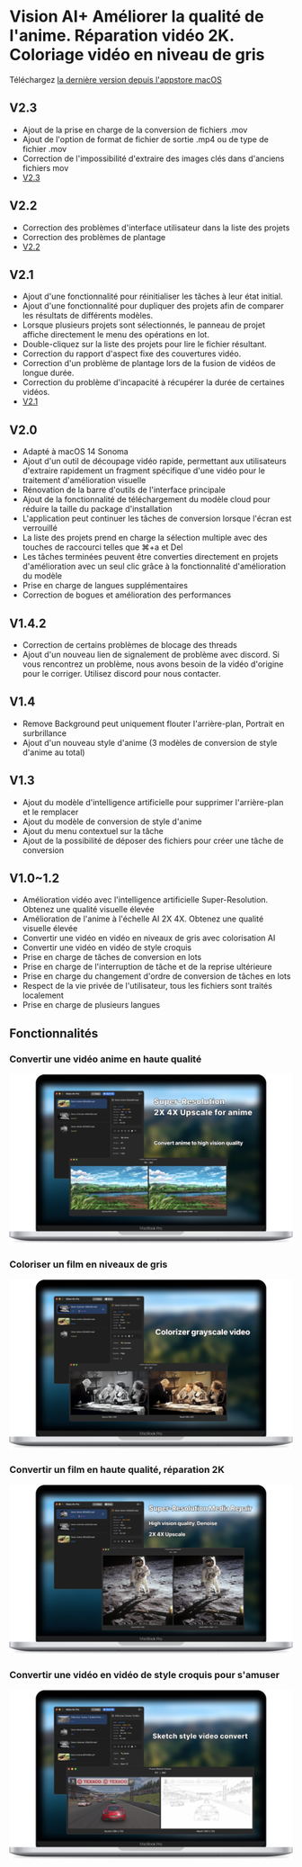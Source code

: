 # Vision AI+ Améliorer la qualité de l'anime. Réparation vidéo 2K. Coloriage vidéo en niveau de gris

Téléchargez [la dernière version depuis l'appstore macOS](https://apps.apple.com/us/app/id6445976076)

V2.3
---
- Ajout de la prise en charge de la conversion de fichiers .mov
- Ajout de l'option de format de fichier de sortie .mp4 ou de type de fichier .mov
- Correction de l'impossibilité d'extraire des images clés dans d'anciens fichiers mov
- [V2.3](https://download.marksdo.com/apps/VisionAI/V2.3/VisionAI.dmg)

V2.2
---
- Correction des problèmes d'interface utilisateur dans la liste des projets
- Correction des problèmes de plantage
- [V2.2](https://download.marksdo.com/apps/VisionAI/V2.2/VisionAI.dmg)

V2.1
---
- Ajout d'une fonctionnalité pour réinitialiser les tâches à leur état initial.
- Ajout d'une fonctionnalité pour dupliquer des projets afin de comparer les résultats de différents modèles.
- Lorsque plusieurs projets sont sélectionnés, le panneau de projet affiche directement le menu des opérations en lot.
- Double-cliquez sur la liste des projets pour lire le fichier résultant.
- Correction du rapport d'aspect fixe des couvertures vidéo.
- Correction d'un problème de plantage lors de la fusion de vidéos de longue durée.
- Correction du problème d'incapacité à récupérer la durée de certaines vidéos.
- [V2.1](https://download.marksdo.com/apps/VisionAI/V2.1/VisionAI.zip)

V2.0
---
- Adapté à macOS 14 Sonoma
- Ajout d'un outil de découpage vidéo rapide, permettant aux utilisateurs d'extraire rapidement un fragment spécifique d'une vidéo pour le traitement d'amélioration visuelle
- Rénovation de la barre d'outils de l'interface principale
- Ajout de la fonctionnalité de téléchargement du modèle cloud pour réduire la taille du package d'installation
- L'application peut continuer les tâches de conversion lorsque l'écran est verrouillé
- La liste des projets prend en charge la sélection multiple avec des touches de raccourci telles que ⌘+a et Del
- Les tâches terminées peuvent être converties directement en projets d'amélioration avec un seul clic grâce à la fonctionnalité d'amélioration du modèle
- Prise en charge de langues supplémentaires
- Correction de bogues et amélioration des performances

V1.4.2
---
- Correction de certains problèmes de blocage des threads
- Ajout d'un nouveau lien de signalement de problème avec discord. Si vous rencontrez un problème, nous avons besoin de la vidéo d'origine pour le corriger. Utilisez discord pour nous contacter.

V1.4
---
- Remove Background peut uniquement flouter l'arrière-plan, Portrait en surbrillance
- Ajout d'un nouveau style d'anime (3 modèles de conversion de style d'anime au total)

V1.3
---
- Ajout du modèle d'intelligence artificielle pour supprimer l'arrière-plan et le remplacer
- Ajout du modèle de conversion de style d'anime
- Ajout du menu contextuel sur la tâche
- Ajout de la possibilité de déposer des fichiers pour créer une tâche de conversion

V1.0~1.2
---
- Amélioration vidéo avec l'intelligence artificielle Super-Resolution. Obtenez une qualité visuelle élevée
- Amélioration de l'anime à l'échelle AI 2X 4X. Obtenez une qualité visuelle élevée
- Convertir une vidéo en vidéo en niveaux de gris avec colorisation AI
- Convertir une vidéo en vidéo de style croquis
- Prise en charge de tâches de conversion en lots
- Prise en charge de l'interruption de tâche et de la reprise ultérieure
- Prise en charge du changement d'ordre de conversion de tâches en lots
- Respect de la vie privée de l'utilisateur, tous les fichiers sont traités localement
- Prise en charge de plusieurs langues

## Fonctionnalités

### Convertir une vidéo anime en haute qualité
![convert-anime-high-quality](imgs/Web-Preview-1.png)

### Coloriser un film en niveaux de gris
![colorizer-grayscale-movie](imgs/Web-Preview-2.png)

### Convertir un film en haute qualité, réparation 2K
![convert-movie-to-high-quality](imgs/Web-Preview-3.png)

### Convertir une vidéo en vidéo de style croquis pour s'amuser
![Convert-video-to-sketch-style-video-for-fun](imgs/Web-Preview-4.png)